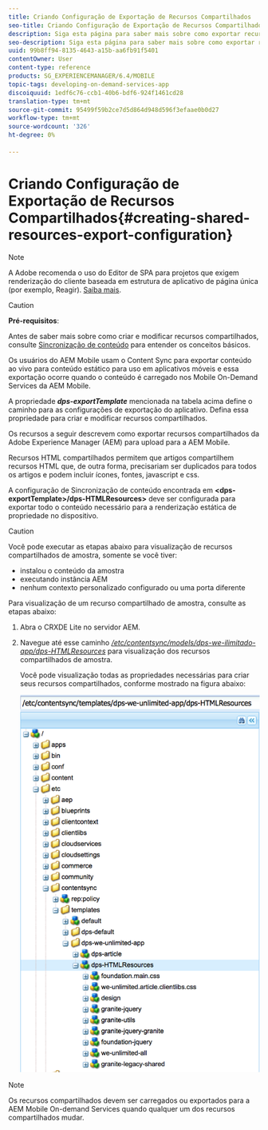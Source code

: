 ```yaml
---
title: Criando Configuração de Exportação de Recursos Compartilhados
seo-title: Criando Configuração de Exportação de Recursos Compartilhados
description: Siga esta página para saber mais sobre como exportar recursos compartilhados da Adobe Experience Manager (AEM) para upload para a AEM Mobile.
seo-description: Siga esta página para saber mais sobre como exportar recursos compartilhados da Adobe Experience Manager (AEM) para upload para a AEM Mobile.
uuid: 99b8ff94-8135-4643-a15b-aa6fb91f5401
contentOwner: User
content-type: reference
products: SG_EXPERIENCEMANAGER/6.4/MOBILE
topic-tags: developing-on-demand-services-app
discoiquuid: 1edf6c76-ccb1-40b6-bdf6-924f1461cd28
translation-type: tm+mt
source-git-commit: 95499f59b2ce7d5d864d948d596f3efaae0b0d27
workflow-type: tm+mt
source-wordcount: '326'
ht-degree: 0%

---
```



# Criando Configuração de Exportação de Recursos Compartilhados{#creating-shared-resources-export-configuration}

>[!NOTE]
>
>A Adobe recomenda o uso do Editor de SPA para projetos que exigem renderização do cliente baseada em estrutura de aplicativo de página única (por exemplo, Reagir). [Saiba mais](/help/sites-developing/spa-overview.md).

>[!CAUTION]
>
>**Pré-requisitos**:
>
>Antes de saber mais sobre como criar e modificar recursos compartilhados, consulte [Sincronização de conteúdo](/help/mobile/mobile-ondemand-contentsync.md) para entender os conceitos básicos.

Os usuários do AEM Mobile usam o Content Sync para exportar conteúdo ao vivo para conteúdo estático para uso em aplicativos móveis e essa exportação ocorre quando o conteúdo é carregado nos Mobile On-Demand Services da AEM Mobile.

A propriedade ***dps-exportTemplate*** mencionada na tabela acima define o caminho para as configurações de exportação do aplicativo. Defina essa propriedade para criar e modificar recursos compartilhados.

Os recursos a seguir descrevem como exportar recursos compartilhados da Adobe Experience Manager (AEM) para upload para a AEM Mobile.

Recursos HTML compartilhados permitem que artigos compartilhem recursos HTML que, de outra forma, precisariam ser duplicados para todos os artigos e podem incluir ícones, fontes, javascript e css.

A configuração de Sincronização de conteúdo encontrada em **&lt;dps-exportTemplate>/dps-HTMLResources>** deve ser configurada para exportar todo o conteúdo necessário para a renderização estática de propriedade no dispositivo.

>[!CAUTION]
>
>Você pode executar as etapas abaixo para visualização de recursos compartilhados de amostra, somente se você tiver:
>
>* instalou o conteúdo da amostra
>* executando instância AEM
>* nenhum contexto personalizado configurado ou uma porta diferente

>



Para visualização de um recurso compartilhado de amostra, consulte as etapas abaixo:

1. Abra o CRXDE Lite no servidor AEM.
1. Navegue até esse caminho *[/etc/contentsync/models/dps-we-ilimitado-app/dps-HTMLResources](http://localhost:4502/crx/de/index.jsp#/etc/contentsync/templates/dps-we-unlimited-app/dps-HTMLResources)* para visualização dos recursos compartilhados de amostra.

   Você pode visualização todas as propriedades necessárias para criar seus recursos compartilhados, conforme mostrado na figura abaixo:

   ![chlimage_1-145](assets/chlimage_1-145.png)

>[!NOTE]
>
>Os recursos compartilhados devem ser carregados ou exportados para a AEM Mobile On-demand Services quando qualquer um dos recursos compartilhados mudar.

